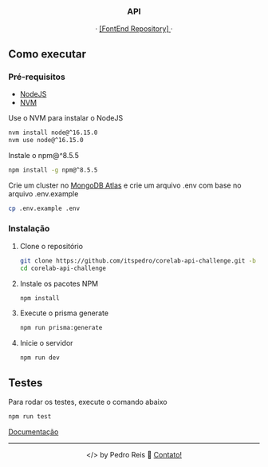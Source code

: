 <a name="readme-top"></a>
<br />
<div align="center">
  <h3 align="center">API</h3>
  <p align="center">
    ·
    <a href="https://github.com/itspedro/corelab-web-challenge/tree/dev">
      [FontEnd Repository]
    </a>
    ·
  </p>
</div>

## Como executar

### Pré-requisitos

* [NodeJS](https://nodejs.org/en/)
* [NVM](https://github.com/nvm-sh/nvm)

Use o NVM para instalar o NodeJS

```sh
nvm install node@^16.15.0
nvm use node@^16.15.0
```

Instale o npm@^8.5.5

```sh
npm install -g npm@^8.5.5
```

Crie um cluster no [MongoDB Atlas](https://www.mongodb.com/cloud/atlas) e crie um arquivo .env com base no arquivo .env.example

```sh
cp .env.example .env
```

### Instalação

1. Clone o repositório
   ```sh
   git clone https://github.com/itspedro/corelab-api-challenge.git -b dev
   cd corelab-api-challenge
    ```
2. Instale os pacotes NPM
    ```sh
    npm install
    ```
3. Execute o prisma generate
    ```sh
    npm run prisma:generate
    ```
4. Inicie o servidor
    ```sh
    npm run dev
    ```

## Testes

Para rodar os testes, execute o comando abaixo

```sh
npm run test
```

[Documentação](./docs/routes.md)

---

<p align="center">
 &lt;/&gt; by Pedro Reis 👋 <a href="https://preis.tech/contato/">Contato!</a>
</p>

